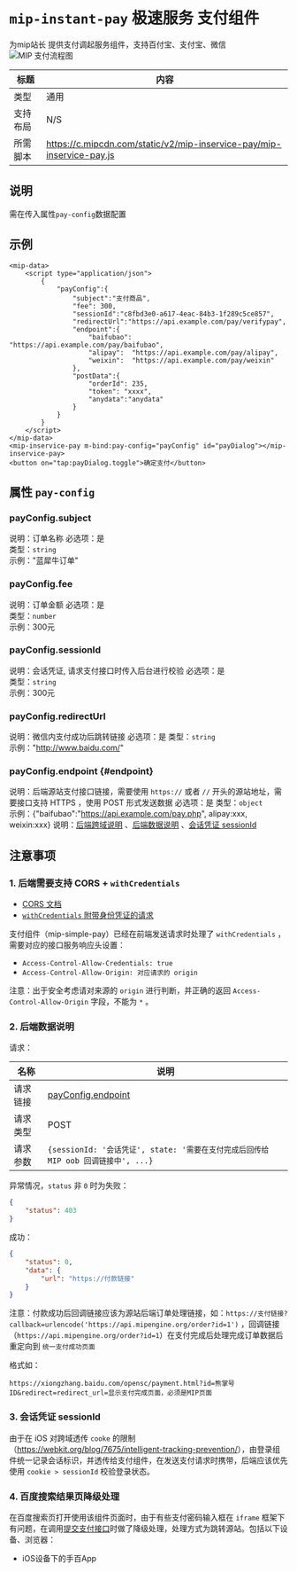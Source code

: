 # `mip-instant-pay` 极速服务 支付组件

为mip站长 提供支付调起服务组件，支持百付宝、支付宝、微信
![MIP 支付流程图](https://user-images.githubusercontent.com/7043799/41702452-c470f1f8-7562-11e8-82a1-b9accf41f3ff.png)

标题|内容
----|----
类型|通用
支持布局|N/S
所需脚本|https://c.mipcdn.com/static/v2/mip-inservice-pay/mip-inservice-pay.js

## 说明
需在传入属性`pay-config`数据配置

## 示例

```
<mip-data>
    <script type="application/json">
        {
            "payConfig":{
                "subject":"支付商品",
                "fee": 300,
                "sessionId":"c8fbd3e0-a617-4eac-84b3-1f289c5ce857",
                "redirectUrl":"https://api.example.com/pay/verifypay",
                "endpoint":{
                    "baifubao":  "https://api.example.com/pay/baifubao",
                    "alipay":  "https://api.example.com/pay/alipay",
                    "weixin":  "https://api.example.com/pay/weixin"
                },
                "postData":{
                    "orderId": 235,
                    "token": "xxxx",
                    "anydata":"anydata"
                }
            }
        }
    </script>
</mip-data>
<mip-inservice-pay m-bind:pay-config="payConfig" id="payDialog"></mip-inservice-pay>
<button on="tap:payDialog.toggle">确定支付</button>
```

## 属性 `pay-config`
### payConfig.subject
说明：订单名称
必选项：是  
类型：`string`  
示例："蓝犀牛订单"

### payConfig.fee
说明：订单金额
必选项：是  
类型：`number`  
示例：300元


### payConfig.sessionId
说明：会话凭证, 请求支付接口时传入后台进行校验
必选项：是  
类型：`string`  
示例：300元

### payConfig.redirectUrl 
说明：微信内支付成功后跳转链接
必选项：是
类型：`string`  
示例："http://www.baidu.com/"

### payConfig.endpoint  {#endpoint}
说明：后端源站支付接口链接，需要使用 `https://` 或者 `//` 开头的源站地址，需要接口支持 HTTPS ，使用 POST 形式发送数据 
必选项：是
类型：`object`  
示例：{"baifubao":"https://api.example.com/pay.php", alipay:xxx, weixin:xxx}
说明：[后端跨域说明](#cors) 、[后端数据说明](#data) 、[会话凭证 sessionId](#sessionId)



## 注意事项

<a id="cors" name="cors" href="#cors"></a>
### 1. 后端需要支持 CORS + `withCredentials`

- [CORS 文档](https://developer.mozilla.org/zh-CN/docs/Web/HTTP/Access_control_CORS)
- [`withCredentials` 附带身份凭证的请求](https://developer.mozilla.org/zh-CN/docs/Web/HTTP/Access_control_CORS#%E9%99%84%E5%B8%A6%E8%BA%AB%E4%BB%BD%E5%87%AD%E8%AF%81%E7%9A%84%E8%AF%B7%E6%B1%82)

支付组件（mip-simple-pay）已经在前端发送请求时处理了 `withCredentials` ，需要对应的接口服务响应头设置：

- `Access-Control-Allow-Credentials: true`
- `Access-Control-Allow-Origin: 对应请求的 origin`

注意：出于安全考虑请对来源的 `origin` 进行判断，并正确的返回 `Access-Control-Allow-Origin` 字段，不能为 `*` 。

<a id="data" name="data" href="#data"></a>
### 2. 后端数据说明
请求：

名称 | 说明
--- | ---
请求链接 | [payConfig.endpoint](#endpoint)
请求类型 | POST
请求参数 | `{sessionId: '会话凭证', state: '需要在支付完成后回传给 MIP oob 回调链接中', ...}`

异常情况，`status` 非 `0` 时为失败：
```json
{
    "status": 403
}
```

成功：
```json
{
    "status": 0,
    "data": {
        "url": "https://付款链接"
    }
}
```

注意：付款成功后回调链接应该为源站后端订单处理链接，如：`https://支付链接?callback=urlencode('https://api.mipengine.org/order?id=1')` ，回调链接（`https://api.mipengine.org/order?id=1`）在支付完成后处理完成订单数据后重定向到 `统一支付成功页面`

格式如：
```
https://xiongzhang.baidu.com/opensc/payment.html?id=熊掌号ID&redirect=redirect_url=显示支付完成页面，必须是MIP页面
```


<a id="sessionId" name="sessionId" href="#sessionId"></a>
### 3. 会话凭证 sessionId

由于在 iOS 对跨域透传 `cooke` 的限制（<https://webkit.org/blog/7675/intelligent-tracking-prevention/>），由登录组件统一记录会话标识，并透传给支付组件，在发送支付请求时携带，后端应该优先使用 `cookie > sessionId` 校验登录状态。

### 4. 百度搜索结果页降级处理

在百度搜索页打开使用该组件页面时，由于有些支付密码输入框在 `iframe` 框架下有问题，在调用[提交支付接口](#action-pay)时做了降级处理，处理方式为跳转源站。包括以下设备、浏览器：

- iOS设备下的手百App